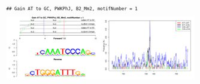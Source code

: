 

```
## Gain AT to GC, PWKPhJ, B2_Mm2, motifNumber = 1
```

![plot of chunk motifPValues](figure/motifPValues-1.png) 
  
